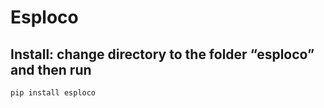 # Esploco

<!-- WARNING: THIS FILE WAS AUTOGENERATED! DO NOT EDIT! -->

## Install: change directory to the folder “esploco” and then run

``` sh
pip install esploco
```
